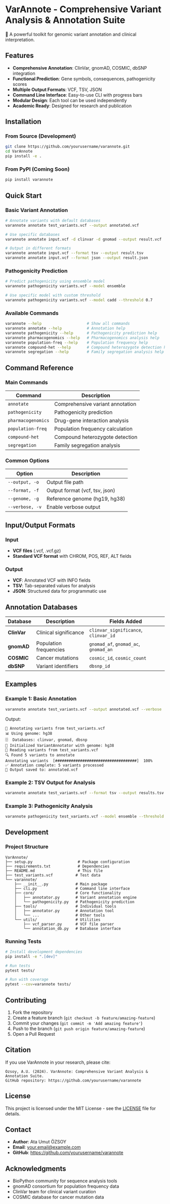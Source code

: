 # VarAnnote - Comprehensive Variant Analysis & Annotation Suite

🧬 A powerful toolkit for genomic variant annotation and clinical interpretation.

## Features

- **Comprehensive Annotation**: ClinVar, gnomAD, COSMIC, dbSNP integration
- **Functional Prediction**: Gene symbols, consequences, pathogenicity scores
- **Multiple Output Formats**: VCF, TSV, JSON
- **Command Line Interface**: Easy-to-use CLI with progress bars
- **Modular Design**: Each tool can be used independently
- **Academic Ready**: Designed for research and publication

## Installation

### From Source (Development)

```bash
git clone https://github.com/yourusername/varannote.git
cd VarAnnote
pip install -e .
```

### From PyPI (Coming Soon)

```bash
pip install varannote
```

## Quick Start

### Basic Variant Annotation

```bash
# Annotate variants with default databases
varannote annotate test_variants.vcf --output annotated.vcf

# Use specific databases
varannote annotate input.vcf -d clinvar -d gnomad --output result.vcf

# Output in different formats
varannote annotate input.vcf --format tsv --output result.tsv
varannote annotate input.vcf --format json --output result.json
```

### Pathogenicity Prediction

```bash
# Predict pathogenicity using ensemble model
varannote pathogenicity variants.vcf --model ensemble

# Use specific model with custom threshold
varannote pathogenicity variants.vcf --model cadd --threshold 0.7
```

### Available Commands

```bash
varannote --help                    # Show all commands
varannote annotate --help           # Annotation help
varannote pathogenicity --help      # Pathogenicity prediction help
varannote pharmacogenomics --help   # Pharmacogenomics analysis help
varannote population-freq --help    # Population frequency help
varannote compound-het --help       # Compound heterozygote detection help
varannote segregation --help        # Family segregation analysis help
```

## Command Reference

### Main Commands

| Command | Description |
|---------|-------------|
| `annotate` | Comprehensive variant annotation |
| `pathogenicity` | Pathogenicity prediction |
| `pharmacogenomics` | Drug-gene interaction analysis |
| `population-freq` | Population frequency calculation |
| `compound-het` | Compound heterozygote detection |
| `segregation` | Family segregation analysis |

### Common Options

| Option | Description |
|--------|-------------|
| `--output, -o` | Output file path |
| `--format, -f` | Output format (vcf, tsv, json) |
| `--genome, -g` | Reference genome (hg19, hg38) |
| `--verbose, -v` | Enable verbose output |

## Input/Output Formats

### Input
- **VCF files** (.vcf, .vcf.gz)
- **Standard VCF format** with CHROM, POS, REF, ALT fields

### Output
- **VCF**: Annotated VCF with INFO fields
- **TSV**: Tab-separated values for analysis
- **JSON**: Structured data for programmatic use

## Annotation Databases

| Database | Description | Fields Added |
|----------|-------------|--------------|
| **ClinVar** | Clinical significance | `clinvar_significance`, `clinvar_id` |
| **gnomAD** | Population frequencies | `gnomad_af`, `gnomad_ac`, `gnomad_an` |
| **COSMIC** | Cancer mutations | `cosmic_id`, `cosmic_count` |
| **dbSNP** | Variant identifiers | `dbsnp_id` |

## Examples

### Example 1: Basic Annotation

```bash
varannote annotate test_variants.vcf --output annotated.vcf --verbose
```

Output:
```
🧬 Annotating variants from test_variants.vcf
📊 Using genome: hg38
🗄️  Databases: clinvar, gnomad, dbsnp
🔧 Initialized VariantAnnotator with genome: hg38
📖 Reading variants from test_variants.vcf
🔍 Found 5 variants to annotate
Annotating variants  [####################################]  100%
✅ Annotation complete: 5 variants processed
📁 Output saved to: annotated.vcf
```

### Example 2: TSV Output for Analysis

```bash
varannote annotate test_variants.vcf --format tsv --output results.tsv
```

### Example 3: Pathogenicity Analysis

```bash
varannote pathogenicity test_variants.vcf --model ensemble --threshold 0.6
```

## Development

### Project Structure

```
VarAnnote/
├── setup.py                    # Package configuration
├── requirements.txt            # Dependencies
├── README.md                   # This file
├── test_variants.vcf          # Test data
└── varannote/
    ├── __init__.py            # Main package
    ├── cli.py                 # Command line interface
    ├── core/                  # Core functionality
    │   ├── annotator.py       # Variant annotation engine
    │   └── pathogenicity.py   # Pathogenicity prediction
    ├── tools/                 # Individual tools
    │   ├── annotator.py       # Annotation tool
    │   └── ...                # Other tools
    └── utils/                 # Utilities
        ├── vcf_parser.py      # VCF file parser
        └── annotation_db.py   # Database interface
```

### Running Tests

```bash
# Install development dependencies
pip install -e ".[dev]"

# Run tests
pytest tests/

# Run with coverage
pytest --cov=varannote tests/
```

## Contributing

1. Fork the repository
2. Create a feature branch (`git checkout -b feature/amazing-feature`)
3. Commit your changes (`git commit -m 'Add amazing feature'`)
4. Push to the branch (`git push origin feature/amazing-feature`)
5. Open a Pull Request

## Citation

If you use VarAnnote in your research, please cite:

```
Özsoy, A.U. (2024). VarAnnote: Comprehensive Variant Analysis & Annotation Suite. 
GitHub repository: https://github.com/yourusername/varannote
```

## License

This project is licensed under the MIT License - see the [LICENSE](LICENSE) file for details.

## Contact

- **Author**: Ata Umut ÖZSOY
- **Email**: your.email@example.com
- **GitHub**: https://github.com/yourusername/varannote

## Acknowledgments

- BioPython community for sequence analysis tools
- gnomAD consortium for population frequency data
- ClinVar team for clinical variant curation
- COSMIC database for cancer mutation data 